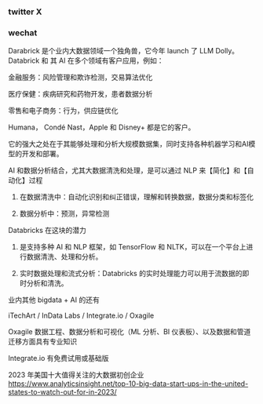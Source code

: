 ### twitter X




### wechat

Darabrick 是个业内大数据领域一个独角兽，它今年 launch 了 LLM Dolly。Databrick 和 其 AI 在多个领域有客户应用，例如：

金融服务：风险管理和欺诈检测，交易算法优化

医疗保健：疾病研究和药物开发，患者数据分析

零售和电子商务：行为，供应链优化

Humana， Condé Nast，Apple 和 Disney+ 都是它的客户。

它的强大之处在于其能够处理和分析大规模数据集，同时支持各种机器学习和AI模型的开发和部署。


AI 和数据分析结合，尤其大数据清洗和处理，是可以通过 NLP 来【简化】和【自动化】过程

1. 在数据清洗中：自动化识别和纠正错误，理解和转换数据，数据分类和标签化

2. 数据分析中：预测，异常检测

Databricks 在这块的潜力

1. 是支持多种 AI 和 NLP 框架，如 TensorFlow 和 NLTK，可以在一个平台上进行数据清洗、处理和分析。

2. 实时数据处理和流式分析：Databricks 的实时处理能力可以用于流数据的即时分析和清洗。


业内其他 bigdata + AI 的还有

iTechArt / InData Labs / Integrate.io / Oxagile

Oxagile 数据工程、数据分析和可视化（ML 分析、BI 仪表板）、以及数据和管道迁移方面具有专业知识

Integrate.io 有免费试用或基础版


2023 年美国十大值得关注的大数据初创企业
https://www.analyticsinsight.net/top-10-big-data-start-ups-in-the-united-states-to-watch-out-for-in-2023/
